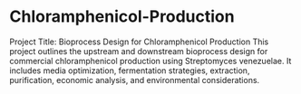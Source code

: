 # Chloramphenicol-Production
Project Title: Bioprocess Design for Chloramphenicol Production
This project outlines the upstream and downstream bioprocess design for commercial chloramphenicol production using Streptomyces venezuelae. It includes media optimization, fermentation strategies, extraction, purification, economic analysis, and environmental considerations.
